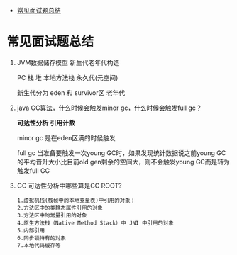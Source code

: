 - [常见面试题总结](#常见面试题总结)

# 常见面试题总结

1. JVM数据储存模型 新生代老年代构造

    PC 栈 堆 本地方法栈 永久代(元空间) 

    新生代分为 eden 和 survivor区 老年代

2. java GC算法，什么时候会触发minor gc，什么时候会触发full gc？

    **可达性分析** **引用计数**

    minor gc 是在eden区满的时候触发

    full gc 当准备要触发一次young GC时，如果发现统计数据说之前young GC的平均晋升大小比目前old gen剩余的空间大，则不会触发young GC而是转为触发full GC

3. GC 可达性分析中哪些算是GC ROOT?

       1.虚拟机栈(栈帧中的本地变量表)中引用的对象；
       2.方法区中的类静态属性引用的对象
       3.方法区中的常量引用的对象
       4.原生方法栈（Native Method Stack）中 JNI 中引用的对象
       5.内部引用
       6.同步锁持有的对象
       7.本地代码缓存等
